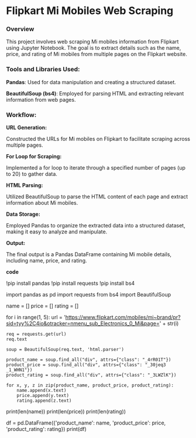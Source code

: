 # **Flipkart Mi Mobiles Web Scraping**

### **Overview**

This project involves web scraping Mi mobiles information from Flipkart using Jupyter Notebook. The goal is to extract details such as the name, price, and rating of Mi mobiles from multiple pages on the Flipkart website.

### **Tools and Libraries Used:**

**Pandas**: Used for data manipulation and creating a structured dataset.

**BeautifulSoup (bs4)**: Employed for parsing HTML and extracting relevant information from web pages.

### **Workflow:**

**URL Generation:**

Constructed the URLs for Mi mobiles on Flipkart to facilitate scraping across multiple pages.

**For Loop for Scraping:**

Implemented a for loop to iterate through a specified number of pages (up to 20) to gather data.

**HTML Parsing:**

Utilized BeautifulSoup to parse the HTML content of each page and extract information about Mi mobiles.

**Data Storage:**

Employed Pandas to organize the extracted data into a structured dataset, making it easy to analyze and manipulate.

**Output:**

The final output is a Pandas DataFrame containing Mi mobile details, including name, price, and rating.


**code**

!pip install pandas
!pip install requests
!pip install bs4

import pandas as pd
import requests
from bs4 import BeautifulSoup

name = []
price = []
rating = []

for i in range(1, 5):
    url = 'https://www.flipkart.com/mobiles/mi~brand/pr?sid=tyy%2C4io&otracker=nmenu_sub_Electronics_0_Mi&page=' + str(i)

    req = requests.get(url)
    req.text

    soup = BeautifulSoup(req.text, 'html.parser')

    product_name = soup.find_all("div", attrs={"class": "_4rR01T"})
    product_price = soup.find_all("div", attrs={"class": "_30jeq3 _1_WHN1"})
    product_rating = soup.find_all("div", attrs={"class": "_3LWZlK"})

    for x, y, z in zip(product_name, product_price, product_rating):
        name.append(x.text)
        price.append(y.text)
        rating.append(z.text)

print(len(name))
print(len(price))
print(len(rating))

df = pd.DataFrame({'product_name': name, 'product_price': price, 'product_rating': rating})
print(df)
